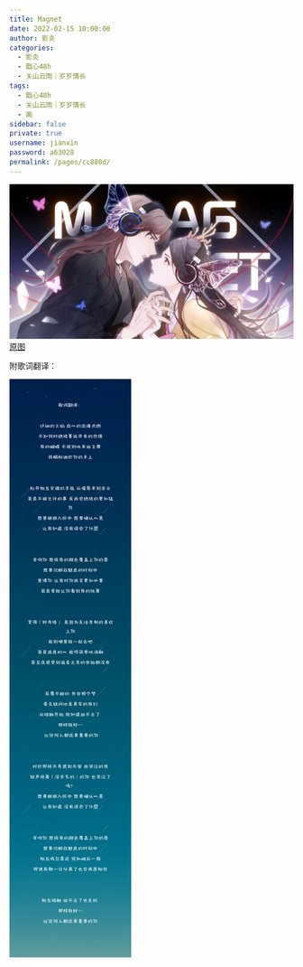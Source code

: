 ```yaml
---
title: Magnet
date: 2022-02-15 10:00:00
author: 影炎
categories: 
  - 影炎
  - 戬心48h
  - 关山云雨｜岁岁情长
tags: 
  - 戬心48h
  - 关山云雨｜岁岁情长
  - 画
sidebar: false
private: true
username: jianxin
password: a63028
permalink: /pages/cc880d/
---
```


![Magnet-磁石](/img/yingyan/Magnet-磁石.png)
[原图](/img/yingyan/Magnet-磁石-org.png)

附歌词翻译：

![Magnet-歌词](/img/yingyan/Magnet-歌词.jpg)
